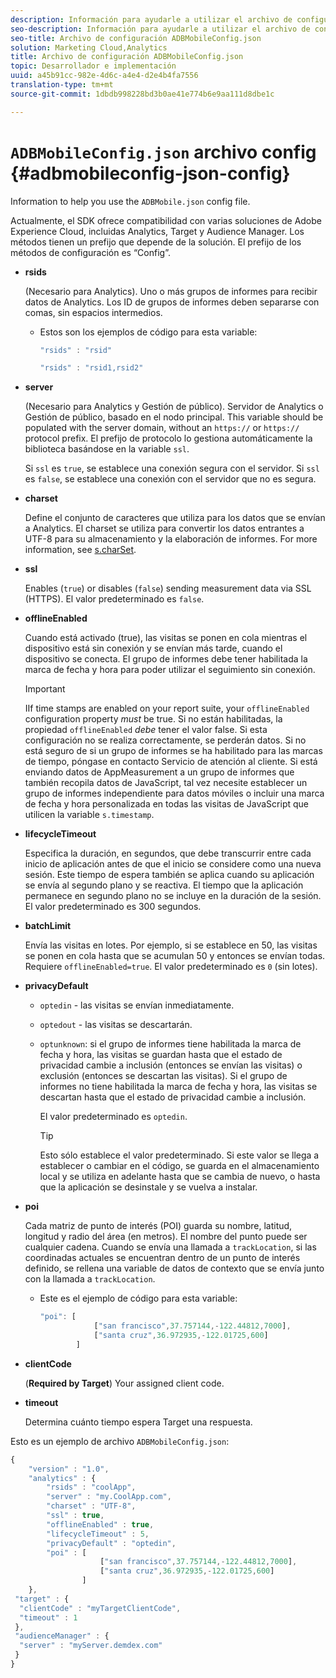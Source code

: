 ```yaml
---
description: Información para ayudarle a utilizar el archivo de configuración ADBMobile JSON.
seo-description: Información para ayudarle a utilizar el archivo de configuración ADBMobile JSON.
seo-title: Archivo de configuración ADBMobileConfig.json
solution: Marketing Cloud,Analytics
title: Archivo de configuración ADBMobileConfig.json
topic: Desarrollador e implementación
uuid: a45b91cc-982e-4d6c-a4e4-d2e4b4fa7556
translation-type: tm+mt
source-git-commit: 1dbdb998228bd3b0ae41e774b6e9aa111d8dbe1c

---
```



# `ADBMobileConfig.json` archivo config {#adbmobileconfig-json-config}

Information to help you use the `ADBMobile.json` config file.

Actualmente, el SDK ofrece compatibilidad con varias soluciones de Adobe Experience Cloud, incluidas Analytics, Target y Audience Manager. Los métodos tienen un prefijo que depende de la solución. El prefijo de los métodos de configuración es “Config”.

* **rsids**

   (Necesario para Analytics). Uno o más grupos de informes para recibir datos de Analytics. Los ID de grupos de informes deben separarse con comas, sin espacios intermedios.

   * Estos son los ejemplos de código para esta variable:

      ```js
      "rsids" : "rsid"
      ```

      ```js
      "rsids" : "rsid1,rsid2"
      ```

* **server**

   (Necesario para Analytics y Gestión de público). Servidor de Analytics o Gestión de público, basado en el nodo principal. This variable should be populated with the server domain, without an `https://` or `https://` protocol prefix. El prefijo de protocolo lo gestiona automáticamente la biblioteca basándose en la variable `ssl`.

   Si `ssl` es `true`, se establece una conexión segura con el servidor. Si `ssl` es `false`, se establece una conexión con el servidor que no es segura.

* **charset**

   Define el conjunto de caracteres que utiliza para los datos que se envían a Analytics. El charset se utiliza para convertir los datos entrantes a UTF-8 para su almacenamiento y la elaboración de informes. For more information, see [s.charSet](https://marketing.adobe.com/resources/help/en_US/sc/implement/charset.html).

* **ssl**

   Enables (`true`) or disables (`false`) sending measurement data via SSL (HTTPS). El valor predeterminado es `false`.

* **offlineEnabled**

   Cuando está activado (true), las visitas se ponen en cola mientras el dispositivo está sin conexión y se envían más tarde, cuando el dispositivo se conecta. El grupo de informes debe tener habilitada la marca de fecha y hora para poder utilizar el seguimiento sin conexión.

   >[!IMPORTANT]
   >
   >IIf time stamps are enabled on your report suite, your `offlineEnabled` configuration property *must* be true. Si no están habilitadas, la propiedad `offlineEnabled` *debe* tener el valor false. Si esta configuración no se realiza correctamente, se perderán datos. Si no está seguro de si un grupo de informes se ha habilitado para las marcas de tiempo, póngase en contacto Servicio de atención al cliente. Si está enviando datos de AppMeasurement a un grupo de informes que también recopila datos de JavaScript, tal vez necesite establecer un grupo de informes independiente para datos móviles o incluir una marca de fecha y hora personalizada en todas las visitas de JavaScript que utilicen la variable `s.timestamp`.

* **lifecycleTimeout**

   Especifica la duración, en segundos, que debe transcurrir entre cada inicio de aplicación antes de que el inicio se considere como una nueva sesión. Este tiempo de espera también se aplica cuando su aplicación se envía al segundo plano y se reactiva. El tiempo que la aplicación permanece en segundo plano no se incluye en la duración de la sesión. El valor predeterminado es 300 segundos.

* **batchLimit**

   Envía las visitas en lotes. Por ejemplo, si se establece en 50, las visitas se ponen en cola hasta que se acumulan 50 y entonces se envían todas. Requiere `offlineEnabled=true`. El valor predeterminado es `0` (sin lotes).

* **privacyDefault**

   * `optedin` - las visitas se envían inmediatamente.
   * `optedout` - las visitas se descartarán.
   * `optunknown`: si el grupo de informes tiene habilitada la marca de fecha y hora, las visitas se guardan hasta que el estado de privacidad cambie a inclusión (entonces se envían las visitas) o exclusión (entonces se descartan las visitas). Si el grupo de informes no tiene habilitada la marca de fecha y hora, las visitas se descartan hasta que el estado de privacidad cambie a inclusión.

      El valor predeterminado es `optedin`.

      >[!TIP]
      >
      >Esto sólo establece el valor predeterminado. Si este valor se llega a establecer o cambiar en el código, se guarda en el almacenamiento local y se utiliza en adelante hasta que se cambia de nuevo, o hasta que la aplicación se desinstale y se vuelva a instalar.

* **poi**

   Cada matriz de punto de interés (POI) guarda su nombre, latitud, longitud y radio del área (en metros). El nombre del punto puede ser cualquier cadena. Cuando se envía una llamada a `trackLocation`, si las coordinadas actuales se encuentran dentro de un punto de interés definido, se rellena una variable de datos de contexto que se envía junto con la llamada a `trackLocation`.

   * Este es el ejemplo de código para esta variable:

      ```js
      "poi": [
                  ["san francisco",37.757144,-122.44812,7000], 
                  ["santa cruz",36.972935,-122.01725,600] 
              ]
      ```

* **clientCode**

   (**Required by Target**) Your assigned client code.

* **timeout**

   Determina cuánto tiempo espera Target una respuesta.

Esto es un ejemplo de archivo `ADBMobileConfig.json`:

```js
{ 
    "version" : "1.0", 
    "analytics" : { 
        "rsids" : "coolApp", 
        "server" : "my.CoolApp.com", 
        "charset" : "UTF-8", 
        "ssl" : true, 
        "offlineEnabled" : true, 
        "lifecycleTimeout" : 5, 
        "privacyDefault" : "optedin", 
        "poi" : [ 
                    ["san francisco",37.757144,-122.44812,7000], 
                    ["santa cruz",36.972935,-122.01725,600] 
                ] 
    }, 
 "target" : { 
  "clientCode" : "myTargetClientCode", 
  "timeout" : 1 
 }, 
 "audienceManager" : { 
  "server" : "myServer.demdex.com" 
 } 
}
```

